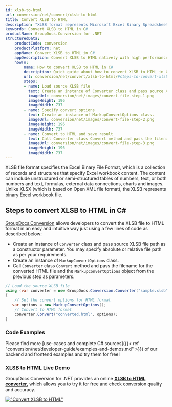 ```yaml
---
id: xlsb-to-html
url: conversion/net/convert/xlsb-to-html
title: Convert XLSB to HTML
description: "XLSB format represents Microsoft Excel Binary Spreadsheet File with .xlsb extension. Learn how to convert XLSB to HTML file programmatically in C# language using GroupDocs.Conversion for .NET library."
keywords: Convert XLSB to HTML in C#
productName: GroupDocs.Conversion for .NET
structuredData:
    productCode: conversion
    productPlatform: net
    appName: Convert XLSB to HTML in C#
    appDescription: Convert XLSB to HTML natively with high performance using C# language and server side GroupDocs.Conversion for .NET APIs, without the use of any software like Microsoft or Open Office.
    howTo:
        name: How to convert XLSB to HTML in C# 
        description: Quick guide about how to convert XLSB to HTML in C# with high performance and accuracy.
        url: conversion/net/convert/xlsb-to-html/#steps-to-convert-xlsb-to-html-in-c
        steps:
        - name: Load source XLSB file 
          text: Create an instance of Converter class and pass source XLSB file path as a constructor parameter. You may specify absolute or relative file path as per your requirements. 
          imageUrl: conversion/net/images/convert-file-step-1.png
          imageHeight: 196
          imageWidth: 737
        - name: Specify convert options 
          text: Create an instance of MarkupConvertOptions class.
          imageUrl: conversion/net/images/convert-file-step-2.png
          imageHeight: 196
          imageWidth: 737
        - name: Convert to HTML and save result 
          text: Call Converter class Convert method and pass the filename for the converted HTML file and the MarkupConvertOptions object from the previous step as parameters.
          imageUrl: conversion/net/images/convert-file-step-3.png
          imageHeight: 196
          imageWidth: 737
---
```


XLSB file format specifies the Excel Binary File Format, which is a collection of records and structures that specify Excel workbook content. The content can include unstructured or semi-structured tables of numbers, text, or both numbers and text, formulas, external data connections, charts and images. Unlike XLSX (which is based on Open XML file format), the XLSB represents binary Excel workbook file.

## Steps to convert XLSB to HTML in C#

[GroupDocs.Conversion](https://products.groupdocs.com/conversion/net) allows developers to convert the XLSB file to HTML format in an easy and intuitive way just using a few lines of code as described below:

* Create an instance of `Converter` class and pass source XLSB file path as a constructor parameter. You may specify absolute or relative file path as per your requirements. 
* Create an instance of `MarkupConvertOptions` class.
* Call `Converter` class `Convert` method and pass the filename for the converted HTML file and the `MarkupConvertOptions` object from the previous step as parameters.

```csharp
// Load the source XLSB file
using (var converter = new GroupDocs.Conversion.Converter("sample.xlsb"))
{
    // Set the convert options for HTML format
   var options = new MarkupConvertOptions();
    // Convert to HTML format
    converter.Convert("converted.html", options);
}
```

### Code Examples

Please find more [use-cases and complete C# sources]({{< ref "conversion/net/developer-guide/examples-and-demos.md" >}}) of our backend and frontend examples and try them for free!

### XLSB to HTML Live Demo

GroupDocs.Conversion for .NET provides an online [**XLSB to HTML converter**](https://products.groupdocs.app/conversion/xlsb-to-html), which allows you to try it for free and check conversion quality and accuracy.

[!["Convert XLSB to HTML"](conversion/net/images/convert-to-html/convert-xlsb-to-html.png)](https://products.groupdocs.app/conversion/xlsb-to-html)